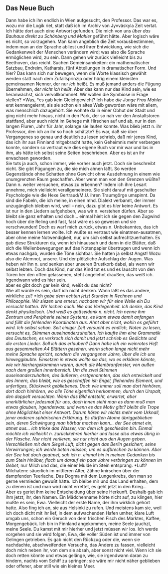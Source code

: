 ## Das Neue Buch
 Dann habe ich ihn endlich in Wien aufgesucht, den Professor. Das war es, wozu mir die Logik riet, statt daß ich im Archiv von Jyvväskyla Zeit vertat. Ich hätte dort auch eine Antwort gefunden. Die mich von uns *über das Bauhaus direkt zu Schönberg und Mahler* geführt hätte. Aber logisch wäre es nicht, so vorzugehen. Man kann angeblich die Zeit vorausbestimmen, indem man an der Sprache abliest und ihrer Entwicklung, wie sich die Gedankenwelt der Menschen verändern wird; was also die Sprache ermöglichen wird, zu sein. Dann gehen wir zurück vielleicht bis zu Beethoven, das reicht. Suchen Gemeinsamkeiten: ein mathematischer Satzbau, Endreim, Katharsis, fünf Abteilungen in dramatischer Form. Und hier? Das kann sich nur bewegen, wenn die Worte klassisch gewählt werden statt nach dem Zufallsprinzip oder hörig einem kleinsten gemeinsamen Nenner, der nur *ich* heißt. Es muß jemand anders die Fügung übernehmen, *der nicht ich heißt*. Aber das kann nur das Kind sein, wie es heranwächst, sich vervollkommnet. Wir wollen die Symbiose in Frage stellen? *Was, *es gab kein Gleichgewicht? Ich habe *die Junge Frau Mahler* erst kennengelernt, als sie schon ein altes Weib geworden wäre mit allem, was menschlich dazugehört. Sie wohnte da in einer Obhut der Stadt und ging nicht mehr hinaus, nicht in den Park, der so nah vor den Anstaltstoren stattfand, aber auch nicht im Gehege mit Hirschen auf und ab, nur in den langen Fluren, Jahr für Jahr, solange sie laufen konnte. Was blieb jetzt n. ihr Professor, den ich an ihr so hoch schätzte? Es war, daß sie über Vergangenes so genau und deutlich zu lesen schrieb, daß mir jenes Kind, das ich ihr aus Finnland mitgebracht hatte, kein Geheimnis mehr verbergen konnte, sondern so vertraut wie dies eigene Buch vor mir war und las in ihm, als hätte ich selbst seine Seiten beschrieben. Aber es ist an ihr erwachsen geworden.    
Sie tuts ja auch, schon immer, wie vorher auch jetzt. Doch sie beschreibt nicht. Sie gibt Fügungen zu, die sie mich ahnen läßt. So werden Gegenstände ohne Schatten ohne Gewicht ohne Ausdehnung in einem wie unumgrenzten Raum geschaffen. Aber wenn man von den Grenzen wüßte? Dann n. weiter versuchen, etwas zu erkennen? Indem ich ihre Lesart annehme, mich vielleicht verallgemeinere. Sie sieht darauf mit geschulter Psychologie wie die Hexe Gertraud/M.U. ihren Traumgörge umspinnt. Da sind die Fabeln, die ich meine, in einen mhd. Dialekt verbannt, der immer unzugänglich bleiben wird, weil – nein, dazu gibt es *hier* keine Antwort. Es ist nur in den Liedern aufgehoben, was wir n. verstehen dürfen. Aber so bleibt sie ganz erhalten und doch... einmal hielt ich sie gegen den Zugwind hoch über die Reling und fast, fast wäre es so gewesen und sie verschwunden! Doch es warf mich zurück, etwas n. Unbekanntes, das ich besser kennen lernen wollte. Ich wußte es vertraut wie einatmen-ausatmen, aber ohne meine Notwendigkeit, nur, um sich selbst aufrechtzuerhalten. Es gab diese Strukturen da, wenn ich hinaussah und dann in die Blätter, daß sich die Wellenbewegungen auf das Notenpapier übertrugen und wenn ich etwas nachgab, wurden die Töne sichtbar. Sie hatten ja selbst Angst! Wozu also die Atemnot, unsere. Und der plötzliche Aufschlag der Augen. Was heben wir ihn n. und senken aber unseren Brustkorb dabei, als wenn wir selbst lebten. Doch das Kind, nur das Kind tut es und es lauscht von den Türen her den offen gelassenen, steht angelehnt draußen, das weiß ich. Irgendwann wird es hier sein.   
aber es gibt doch gar kein kind, weißt du das nicht?   
Wie alt würde es sein, darf ich nicht denken. Wann läßt es das andere, wirkliche zu? *Ich *gebe dem echten jetzt Stunden in Rechnen und Philosophie. Wir siezen uns erneut, nachdem wir für eine Weile ein Du versucht hatten. Wir lachen auch. Nie aus Verlegenheit. Ich denke, das Kind denkt physikalisch. Und weiß es gottseidank n. nicht. Ich nenne ihm Zentrum und Peripherie seines Systems, es kann etwas damit anfangen und füllt die fehlenden Koordinaten aus. Ahnt aber nicht, wohin es geführt wird. Ich selbst schon. Seit einiger Zeit versucht es endlich, Noten zu lesen, versucht es, Stimmen auseinanderzuhalten. Ich kaufte ihm eine Grammatik des Deutschen, es verkroch sich damit und jetzt schrieb es Gedichte und die ersten Lieder. Soll ich das erlauben? Dann habe ich ein weinrotes Heft aus gesammelten A4 Blättern gesehen, worin schon lange nicht mehr meine Sprache spricht, sondern die vergangener Jahre, über die ich uns hinwegglaubte. Einsetzen in etwas wollte sie das, wo es erklären könnte, wie wir hierhergekommen waren, durch die Membranfenster, von außen nach dem großen Innenbereich. Um die zwei Stimmen auseinanderzuhalten, des äußeren, erstgenannten, das sich entwickelt und des Innern, das bleibt, wie es geschaffen ist: Engel, fliehendes Element, und unfertiges, Stückwerk gebliebenes. Doch wie immer soll man dort hinhören, dort doch hinhören, wo alle Töne eigentlich herkommen, durch den Urspalt, den doppelt versuchten. Wenn das Bild entsteht, erwartet, aber unerklärlicher jedesmal für uns, doch innen sieht man es dann muß man etwas glauben, irgendetwas: und wenn es das Motiv gibt? bleibt die Trope ohne Möglichkeit einer Antwort. Darum hören wir nichts mehr vom Urknall, jener anderen sphärischen Erklärung. Es dürften Atome übriggeblieben sein, deren Schwingung man hörbar machen kann... der See atmet ein, atmet aus... ich trinke das Wasser, von dem ich geschieden bin. Einmal möchte ich vielleicht n. zurückkehren hierher und lasse also etwas übrig in der Flasche. Nur nicht verlieren, sie nur nicht aus den Augen geben. Verschließen mit dem Siegel Luft, dicht gegen das Berlin gesichert, seine Verwirrungen; ich werde beten müssen, um es aufbrechen zu können. Aber der See hat doch geatmet, sah ich n. einmal hin in meinen Gedanken bis zum Stein hinüber, flach um darauf ein paar Jahre verbringen zu können im Gebet,* nur Milch und das, die einer Mulde im Stein entsprang. *Luft? Milchatem: säuerlich im mittleren Alter, Zähne knirschen über der dampfenden Teerlache. Das Dogma mit dem Lungenkrebs, den man so gerne vermieden gewußt hätte. Ich bleibe mir und das Land erhalten, dem zu dienen ist und man wird nicht errettet, es geht jetzt in den Krieg...    
Aber es geriet ihm keine Entscheidung über seine Herkunft. Deshalb gab ich ihm jetzt, ihr, den Namen. Ein Mädchenname hörte nicht auf, zu klingen, hier mußte es sein, Ewa. Vielleicht der erste Name, der ihm wirklich gehört hatte. Also fing ich an, sie aus Helsinki zu rufen. Und meistens kam sie, weil ich doch dicht mit ihr lief, in dem aufwachenden Hafen umher, klare Luft umgab uns, schon ein Geruch von dem frischen Fisch des Marktes, Kaffee, Morgengebäck. Ich bin in Finnland angekommen, meine Seele jauchzt, meine Seele. Du kamst mit mir hierher und jetzt müssen wir los. Ich werde vorgehen und sie wird folgen, Ewa, die voller Süden ist und immer von Gelingen getrieben. Es gab nicht den Rückzug oder die, wenn sie nachdachte, abschweifenden Versuche, das Andere zu fassen, vielleicht doch mich neben ihr, von dem sie absah, aber sonst nicht viel. Wenn ich sie doch retten könnte und etwas gelänge, wie, sie irgendwann daran zu hindern, nachts vom Schiff zu springen; sie wäre mir nicht näher geblieben oder offener, aber still wie ein kleines Meer.    
